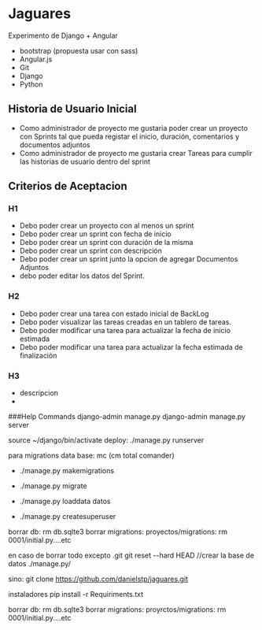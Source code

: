 # Jaguares
Experimento de Django + Angular
- bootstrap (propuesta usar con sass)
- Angular.js
- Git
- Django
- Python


## Historia de Usuario Inicial

- Como administrador de proyecto me gustaria poder crear un proyecto con Sprints tal que pueda registar el inicio, duración, comentarios y documentos adjuntos
- Como administrador de proyecto me gustaria crear Tareas para cumplir las historias de usuario dentro del sprint

## Criterios de Aceptacion
### H1
- Debo poder crear un proyecto con al menos un sprint
- Debo poder crear un sprint con fecha de inicio
- Debo poder crear un sprint con duración de la misma
- Debo poder crear un sprint con descripción 
- Debo poder crear un sprint junto la opcion de agregar Documentos Adjuntos
- debo poder editar los datos del Sprint.

### H2
- Debo poder crear una tarea con estado inicial de BackLog
- Debo poder visualizar las tareas creadas en un tablero de tareas.
- Debo poder modificar una tarea para actualizar la fecha de inicio estimada
- Debo poder modificar una tarea para actualizar la fecha estimada de finalización

### H3
- descripcion
- 
###Help Commands
django-admin manage.py
django-admin manage.py server

source ~/django/bin/activate
deploy:
./manage.py runserver

para migrations data base:
mc (cm total comander)

- ./manage.py makemigrations
- ./manage.py migrate
-  ./manage.py loaddata datos

- ./manage.py createsuperuser

borrar db: rm db.sqlte3
borrar migrations:
proyectos/migrations: rm 0001/initial.py....etc

en caso de borrar todo excepto .git
git reset --hard HEAD
//crear la base de datos
 ./manage.py/

sino:
git clone https://github.com/danielstp/jaguares.git


instaladores
pip install -r Requiriments.txt

borrar db: rm db.sqlte3
borrar migrations:
proyrctos/migrations: rm 0001/initial.py....etc

